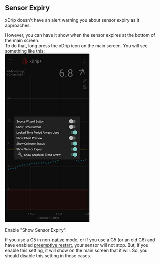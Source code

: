 ## Sensor Expiry  

xDrip doesn't have an alert warning you about sensor expiry as it approaches.  

However, you can have it show when the sensor expires at the bottom of the main screen.  
To do that, long press the xDrip icon on the main screen.  You will see something like this:  
![](./images/home_shelf.png)  
  
Enable "Show Sensor Expiry".  
  
If you use a G5 in non-[native](./Native-Algorithm) mode, or if you use a G5 (or an old G6) and have enabled [preemptive restart](./Preemptive-Restart), your sensor will not stop.  But, if you enable this setting, it will show on the main screen that it will.  So, you should disable this setting in those cases.  
  
